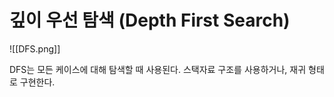 # 깊이 우선 탐색 (Depth First Search)
![[DFS.png]]

DFS는 모든 케이스에 대해 탐색할 때 사용된다.
스택자료 구조를 사용하거나, 재귀 형태로 구현한다.

